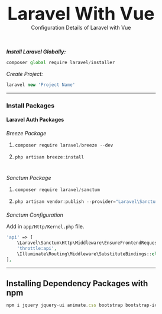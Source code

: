 <style>
*{
    margin: 0;
    padding: 0;
    box-sizing: border-box;
    border: none !important;
}
header{        
    margin-bottom: 3rem;
}
header h1{
    font-weight: bolder;
    font-size: 3rem;
}
</style>

<header>
    <h1>Laravel With Vue</h1>
    <span>Configuration Details of Laravel with Vue</span>
</header>

**_Install Laravel Globally:_**

```js
composer global require laravel/installer
```

_Create Project:_

```js
laravel new 'Project Name'
```

---

<h3>Install Packages</h3>
<h4>Laravel Auth Packages</h4>
<h6>Breeze Package</h6>
<ol>
<li>

```js
composer require laravel/breeze --dev
```

</li>
<li>

```cs
php artisan breeze:install
```

</li>
</ol>

#

<h6>Sanctum Package</h6>

<ol>
<li>

```js
composer require laravel/sanctum
```

</li>
<li>

```js
php artisan vendor:publish --provider="Laravel\Sanctum\SanctumServiceProvider"
```

</li>
</ol>
<h6>Sanctum Configuration</h6>
<p>Add in <code>app/Http/Kernel.php</code> file.</p>

```php
'api' => [
    \Laravel\Sanctum\Http\Middleware\EnsureFrontendRequestsAreStateful::class,
    'throttle:api',
    \Illuminate\Routing\Middleware\SubstituteBindings::class,
],
```

<hr/>
<h2>Installing Dependency Packages with npm</h2>

```js
npm i jquery jquery-ui animate.css bootstrap bootstrap-icons vue vue-loader vue-router vuex vform vue-meta dotenv && npm i && npm run dev
```
